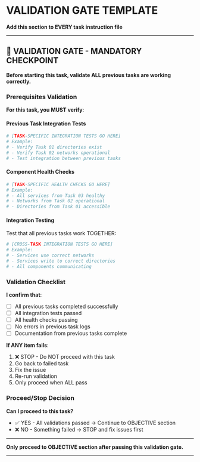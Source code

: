 # VALIDATION GATE TEMPLATE

**Add this section to EVERY task instruction file**

---

## 🚦 VALIDATION GATE - MANDATORY CHECKPOINT

**Before starting this task, validate ALL previous tasks are working correctly.**

### Prerequisites Validation

**For this task, you MUST verify**:

#### Previous Task Integration Tests
```bash
# [TASK-SPECIFIC INTEGRATION TESTS GO HERE]
# Example:
# - Verify Task 01 directories exist
# - Verify Task 02 networks operational
# - Test integration between previous tasks
```

#### Component Health Checks
```bash
# [TASK-SPECIFIC HEALTH CHECKS GO HERE]
# Example:
# - All services from Task 03 healthy
# - Networks from Task 02 operational
# - Directories from Task 01 accessible
```

#### Integration Testing
Test that all previous tasks work TOGETHER:
```bash
# [CROSS-TASK INTEGRATION TESTS GO HERE]
# Example:
# - Services use correct networks
# - Services write to correct directories
# - All components communicating
```

### Validation Checklist

**I confirm that**:
- [ ] All previous tasks completed successfully
- [ ] All integration tests passed
- [ ] All health checks passing
- [ ] No errors in previous task logs
- [ ] Documentation from previous tasks complete

**If ANY item fails**:
1. ❌ STOP - Do NOT proceed with this task
2. Go back to failed task
3. Fix the issue
4. Re-run validation
5. Only proceed when ALL pass

### Proceed/Stop Decision

**Can I proceed to this task?**
- ✅ YES - All validations passed → Continue to OBJECTIVE section
- ❌ NO - Something failed → STOP and fix issues first

---

**Only proceed to OBJECTIVE section after passing this validation gate.**

---
